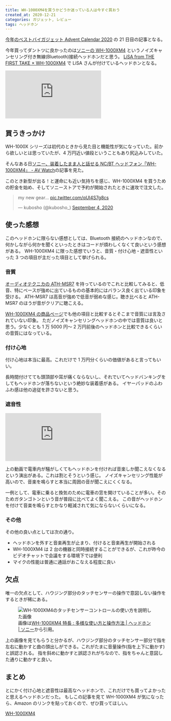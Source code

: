 ```yaml
---
title: WH-1000XM4を買うかどうか迷っている人は今すぐ買おう
created_at: 2020-12-21
categories: ガジェット, レビュー
tags: ヘッドホン
---
```


[今年のベストバイガジェット Advent Calendar 2020](https://adventar.org/calendars/4942) の 21 日目の記事となる。

今年買ってダントツに良かったのは[ソニーの WH-1000XM4](https://www.sony.jp/headphone/products/WH-1000XM4/) というノイズキャンセリング付き無線(Bluetooth)接続ヘッドホンだと思う。
[LiSA from THE FIRST TAKE × WH-1000XM4](https://www.sony.jp/headphone/lovemusic/the_first_take/lisa/) で LiSA さんが付けているヘッドホンとなる。

<iframe src="https://www.youtube.com/embed/l0l_Y63dvrk" frameborder="0" allow="accelerometer; autoplay; clipboard-write; encrypted-media; gyroscope; picture-in-picture" allowfullscreen></iframe>

## 買うきっかけ

WH-1000X シリーズは初代のときから見た目と機能性が気になっていた。前から欲しいとは思っていたが、4 万円近い値段ということもあり尻込みしていた。

そんなある日[ソニー、装着したまま人と話せる NC/BT ヘッドフォン「WH\-1000XM4」 \- AV Watch](https://av.watch.impress.co.jp/docs/news/1269706.html)の記事を見た。

このとき新型が出る！と運命にも近い気持ちを感じ、WH-1000XM4 を買うための貯金を始め、そしてソニーストアで予約が開始されたときに速攻で注文した。

<blockquote class="twitter-tweet"><p lang="en" dir="ltr">my new gear... <a href="https://t.co/qUI4S7g8cs">pic.twitter.com/qUI4S7g8cs</a></p>&mdash; kubosho (@kubosho_) <a href="https://twitter.com/kubosho_/status/1301729761006297088?ref_src=twsrc%5Etfw">September 4, 2020</a></blockquote>

## 使った感想

このヘッドホンに限らない感想としては、Bluetooth 接続のヘッドホンなので、何かしながら何かを聞くといったときはコードが煩わしくなくて良いという感想がある。
WH-1000XM4 に限った感想でいうと、音質・付け心地・遮音性といった 3 つの項目が主だった項目として挙げられる。

### 音質

[オーディオテクニカの ATH-MSR7](https://www.audio-technica.co.jp/product/ATH-MSR7) を持っているのでこれと比較してみると、低音、特にベースが強めに出ているものの基本的にはバランス良く出ている印象を受ける。
ATH-MSR7 は高音が強めで低音が弱めな感じ。聴き比べると ATH-MSR7 のほうが音がクリアに聴こえる。

[WH-1000XM4 の商品ページ](https://www.sony.jp/headphone/products/WH-1000XM4/)でも他の項目と比較するとそこまで音質には言及されていない印象。
ただノイズキャンセリングヘッドホンの中では音質は良いと思う。少なくとも 1 万 5000 円～ 2 万円前後のヘッドホンと比較できるくらいの音質にはなっている。

### 付け心地

付け心地は本当に最高。これだけで 1 万円分くらいの価値があると言ってもいい。

長時間付けてても頭頂部や耳が痛くならないし、それでいてヘッドバンキングをしてもヘッドホンが落ちないという絶妙な装着感がある。
イヤーパッドのふわふわ感は他の追従を許さないと思う。

### 遮音性

<iframe src="https://www.youtube.com/embed/DQybvOAC87U" frameborder="0" allow="accelerometer; autoplay; clipboard-write; encrypted-media; gyroscope; picture-in-picture" allowfullscreen></iframe>

上の動画で電車内が騒がしくてもヘッドホンを付ければ音楽しか聞こえなくなるという演出がある。これは割とそうという感じ。
ノイズキャンセリング性能が高いので、音楽を鳴らすと本当に周囲の音が聞こえにくくなる。

一例として、電車に乗ると換気のために電車の窓を開けていることが多い。そのためガタンゴトンという音が普段に比べてよく聞こえる。
この音がヘッドホンを付けて音楽を鳴らすとかなり軽減されて気にならないくらいになる。

### その他

その他の良い点としては次の通り。

- ヘッドホンを外すと音楽再生が止まり、付けると音楽再生が開始される
- WH-1000XM4 は 2 台の機器と同時接続することができるが、これが昨今のビデオチャットで会議をする環境下では便利
- マイクの性能は普通に通話がおこなえる程度に良い

## 欠点

唯一の欠点として、ハウジング部分のタッチセンサーの操作で意図しない操作をするときが稀にある。

<figure>
  <img src="https://res.cloudinary.com/kubosho/image/upload/v1608472405/original_WH-1000XM4_007_sklcjs.jpg"
    alt="WH-1000XM4のタッチセンサーコントロールの使い方を説明した画像">
  <figcaption>画像は<a href="https://www.sony.jp/headphone/products/WH-1000XM4/feature_4.html">WH-1000XM4 特長 : 多様な使い方と操作方法 | ヘッドホン | ソニー</a>から引用。</figcaption>
</figure>

上の画像を見てもらうと分かるが、ハウジング部分のタッチセンサー部分で指を左右に動かすと曲の頭出しができる。これがたまに音量操作(指を上下に動かす)と誤認される。
指を斜めに動かすと誤認されがちなので、指をちゃんと意図した通りに動かすと良い。

## まとめ

とにかく付け心地と遮音性は最高なヘッドホンで、これだけでも買ってよかったと思えるヘッドホンだった。
もしこの記事を見て WH-1000XM4 が気になったら、Amazon のリンクを貼っておくので、ぜひ買ってほしい。

<a href="https://www.amazon.co.jp/%E3%82%BD%E3%83%8B%E3%83%BC-%E3%83%AF%E3%82%A4%E3%83%A4%E3%83%AC%E3%82%B9%E3%83%8E%E3%82%A4%E3%82%BA%E3%82%AD%E3%83%A3%E3%83%B3%E3%82%BB%E3%83%AA%E3%83%B3%E3%82%B0%E3%83%98%E3%83%83%E3%83%89%E3%83%9B%E3%83%B3-WH-1000XM4-Bluetooth-%E6%9C%80%E5%A4%A730%E6%99%82%E9%96%93%E9%80%A3%E7%B6%9A%E5%86%8D%E7%94%9F/dp/B08F25MLF9/ref=as_li_ss_il?th=1&linkCode=li3&tag=o2p-22&linkId=bccc40f7775ea4353bd09cbb623cf13d&language=ja_JP" target="_blank"><img src="https://ws-fe.amazon-adsystem.com/widgets/q?_encoding=UTF8&ASIN=B08F25MLF9&Format=_SL250_&ID=AsinImage&MarketPlace=JP&ServiceVersion=20070822&WS=1&tag=o2p-22&language=ja_JP" alt=""><br>WH-1000XM4</a>
<img src="https://ir-jp.amazon-adsystem.com/e/ir?t=o2p-22&language=ja_JP&l=li3&o=9&a=B08F25MLF9" width="1" height="1" border="0" alt="" style="border:none !important; margin:0px !important;" />
